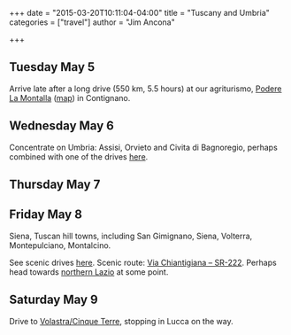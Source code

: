 +++
date = "2015-03-20T10:11:04-04:00"
title = "Tuscany and Umbria"
categories = ["travel"]
author = "Jim Ancona"

+++
## Tuesday May 5

Arrive late after a long drive (550 km, 5.5 hours) at our agriturismo,
[Podere La Montalla](http://lamontalla.com/?lang=en)
([map](http://goo.gl/maps/WGLRn)) in Contignano.

## Wednesday May 6
Concentrate on Umbria: Assisi, Orvieto and Civita di Bagnoregio,
perhaps combined with one of the drives
[here](http://www.touring-italy.net/search/regions.php?region=Umbria). 

## Thursday May 7
## Friday May 8

Siena, Tuscan hill towns, including San Gimignano, Siena, Volterra,
Montepulciano, Montalcino. 

See scenic drives
[here](http://www.touring-italy.net/search/regions.php?region=Toscana).
Scenic route: [Via Chiantigiana – SR-222](http://www.ultimatedrives.net/top-10-roads/details.php?route_ID=60073).
Perhaps head towards
[northern Lazio](http://www.arttrav.com/it/northern-lazio-italy-without-tourists/)
at some point.

## Saturday May 9

Drive to [Volastra/Cinque Terre](/travel/Cinque-Terre), stopping in
Lucca on the way.
